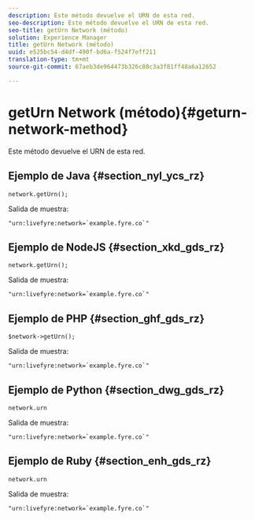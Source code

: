 ```yaml
---
description: Este método devuelve el URN de esta red.
seo-description: Este método devuelve el URN de esta red.
seo-title: getUrn Network (método)
solution: Experience Manager
title: getUrn Network (método)
uuid: e525bc54-d4df-490f-bd6a-f524f7eff211
translation-type: tm+mt
source-git-commit: 67aeb3de964473b326c88c3a3f81ff48a6a12652

---
```



# getUrn Network (método){#geturn-network-method}

Este método devuelve el URN de esta red.

## Ejemplo de Java {#section_nyl_ycs_rz}

```
network.getUrn(); 
```

Salida de muestra:

```
"urn:livefyre:network=`example.fyre.co`" 
```

## Ejemplo de NodeJS {#section_xkd_gds_rz}

```
network.getUrn(); 
```

Salida de muestra:

```
"urn:livefyre:network=`example.fyre.co`" 
```

## Ejemplo de PHP {#section_ghf_gds_rz}

```
$network->getUrn(); 
```

Salida de muestra:

```
"urn:livefyre:network=`example.fyre.co`" 
```

## Ejemplo de Python {#section_dwg_gds_rz}

```
network.urn 
```

Salida de muestra:

```
"urn:livefyre:network=`example.fyre.co`" 
```

## Ejemplo de Ruby {#section_enh_gds_rz}

```
network.urn 
```

Salida de muestra:

```
"urn:livefyre:network=`example.fyre.co`" 
```

